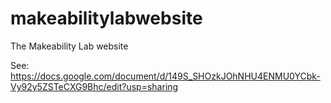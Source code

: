 # makeabilitylabwebsite
The Makeability Lab website

See: https://docs.google.com/document/d/149S_SHOzkJOhNHU4ENMU0YCbk-Vy92y5ZSTeCXG9Bhc/edit?usp=sharing

